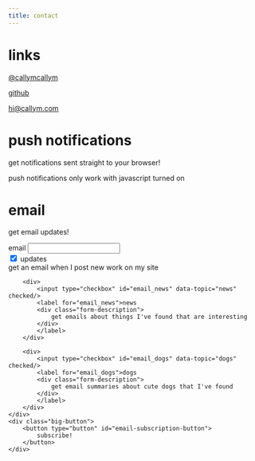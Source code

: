 ```yaml
---
title: contact
---
```

<h1>links</h1>

[@callymcallym](http://twitter.com/callymcallym)

[github](http://github.com/callym)

[hi@callym.com](mailto:hi@callym.com)

# push notifications
get notifications sent straight to your browser!
<div class="center monospace">
<span id="push_notifications">
	<noscript>
		push notifications only work with javascript turned on
	</noscript>
</span>
<a href="" id="push_notifications_action" style="display: none;"></a>
</div>

# email
get email updates!
<form class="center" id="email-subscription-form">
	<div class="email">
		<label for="email">email</label>
		<span class="email-input">
			<input type="email" id="email" name="email_address" required/>
		</span>
	</div>
	<div class="checkboxes" id="topics">
		<div>
			<input type="checkbox" id="email_updates" data-topic="updates" checked/>
			<label for="email_updates">updates
			<div class="form-description">
				get an email when I post new work on my site
			</div>
			</label>
		</div>

		<div>
			<input type="checkbox" id="email_news" data-topic="news" checked/>
			<label for="email_news">news
			<div class="form-description">
				get emails about things I've found that are interesting
			</div>
			</label>
		</div>

		<div>
			<input type="checkbox" id="email_dogs" data-topic="dogs" checked/>
			<label for="email_dogs">dogs
			<div class="form-description">
				get email summaries about cute dogs that I've found
			</div>
			</label>
		</div>
	</div>
	<div class="big-button">
		<button type="button" id="email-subscription-button">
			subscribe!
		</button>
	</div>
</form>

<script>
$(document).ready(function() {
	var is_subscribed = false;
	var $action_link = $('#push_notifications_action');

	var update_message = function() {
		var message = "";
		var action = "";
		if (is_subscribed) {
			message = "you have already subscribed!";
			action = "click here to unsubscribe";
		}
		else {
			message = "you aren't currently subscribed!";
			action = "click here to subscribe";	
		}
		$('#push_notifications').html(message);
		$action_link.html(action);
	};

	var toggle_subscribe = function() {
		if (is_subscribed) {
			push_unsubscribe()
				.then(function() {
					is_subscribed = false;
					update_message();
				});
		}
		else {
			push_subscribe()
				.then(function() {
					is_subscribed = true;
					update_message();
				});
		}
		return false;
	};

	$action_link.on('click', toggle_subscribe);

	if (!navigator.serviceWorker || !('PushManager' in window))
	{
		$('#push_notifications').html(
			`<p>your web browser doesn't support Service Workers or Push Notifications</p>
			<p>for more information about what browsers do, check
			<a href="http://caniuse.com/#feat=push-api">here</a></p>`
		);
	}
	else if (Notification.permission === 'denied') {
		$('#push_notifications').html(
			`<p>you have blocked notifications!</p>
			<p>if you want to unblock them, see instructions
			<a href="https://support.google.com/chrome/answer/6148059?hl=en-GB&ref_topic=3434353">
				here (Google Chrome)</a>
			(steps for Firefox are very similar)</p>`
		);
	} else {
		$action_link.show();
		navigator.serviceWorker.ready
			.then(function(registration) {
				return registration.pushManager.getSubscription();
			})
			.then(function(subscription) {
				if (subscription) {
					is_subscribed = true;
				}
			})
			.then(update_message);
	}

	$('#email-subscription-button').on('click', function() {
		var $form = $('#email-subscription-form');

		if (!$form[0].reportValidity()) {
			return;
		}

		var email = $form.find('#email').val();

		// unsubscribe!
		if ($(this).hasClass('error')) {
			var subscription = {
				email: email
			};

			fetch('https://z8jnhu3g0g.execute-api.eu-west-1.amazonaws.com/production/unregister', {
				method: 'post',
				headers: {
					'Content-type' : 'application/json'
				},
				body: JSON.stringify(subscription)
			});
		}

		var topics = [];
		$form.find('input[type=checkbox]').each(function() {
			var $this = $(this);
			if ($this.prop('checked')) {
				topics.push($this.data('topic'));
			}
		});
		
		var subscription = {
			email: email,
			topics: topics
		};
		fetch('https://z8jnhu3g0g.execute-api.eu-west-1.amazonaws.com/production/register', {
			method: 'post',
			headers: {
				'Content-type' : 'application/json'
			},
			body: JSON.stringify(subscription)
		});
	});
	
	$('#email-subscription-form #topics').on('click', function() {
		var checked = 0;
		$('#email-subscription-form input[type=checkbox]').each(function() {
			checked += $(this).prop('checked') ? 1 : 0;
		});
		if (checked <= 0) {
			$('#email-subscription-button').addClass('error').text('unsubscribe!');
		} else {
			$('#email-subscription-button').removeClass('error').text('subscribe!');
		}
		console.log(checked);
	});

	var urlParams = new URLSearchParams(window.location.search);
	$('#email-subscription-form #email').val(urlParams.get('email'));

	var topics = urlParams.get('topics') || [];

	$('#email-subscription-form input[type=checkbox]').each(function() {
		var $this = $(this);
		if (topics.indexOf($this.data('topic')) > -1) {
			$this.prop('checked', true);
		} else {
			$this.prop('checked', false);
		}
	});
	$('#email-subscription-form #topics').trigger('click');
});
</script>